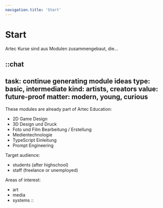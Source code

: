 ```yaml
---
navigation.title: 'Start'
---
```


# Start

Artec Kurse sind aus Modulen zusammengebaut, die...

::chat
---
task: continue generating module ideas
type: basic, intermediate
kind: artists, creators
value: future-proof
matter: modern, young, curious
---
These modules are already part of Artec Education:

- 2D Game Design
- 3D Design und Druck
- Foto und Film Bearbeitung / Erstellung
- Medientechnologie
- TypeScript Einleitung
- Prompt Engineering

Target audience:

- students (after highschool)
- staff (freelance or unemployed)

Areas of interest:

- art
- media
- systems
::
